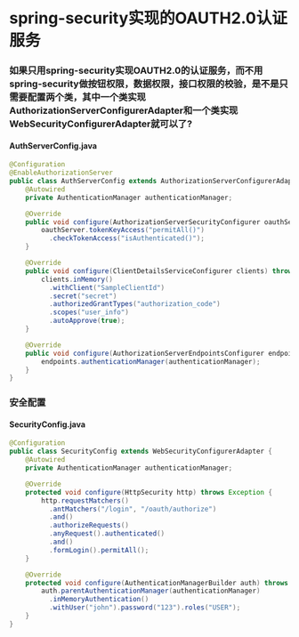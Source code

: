 # spring-security实现的OAUTH2.0认证服务

### 如果只用spring-security实现OAUTH2.0的认证服务，而不用spring-security做按钮权限，数据权限，接口权限的校验，是不是只需要配置两个类，其中一个类实现AuthorizationServerConfigurerAdapter和一个类实现WebSecurityConfigurerAdapter就可以了?

#### AuthServerConfig.java
```java
@Configuration
@EnableAuthorizationServer
public class AuthServerConfig extends AuthorizationServerConfigurerAdapter {
    @Autowired
    private AuthenticationManager authenticationManager;

    @Override
    public void configure(AuthorizationServerSecurityConfigurer oauthServer) throws Exception {
        oauthServer.tokenKeyAccess("permitAll()")
          .checkTokenAccess("isAuthenticated()");
    }

    @Override
    public void configure(ClientDetailsServiceConfigurer clients) throws Exception {
        clients.inMemory()
          .withClient("SampleClientId")
          .secret("secret")
          .authorizedGrantTypes("authorization_code")
          .scopes("user_info")
          .autoApprove(true);
    }

    @Override
    public void configure(AuthorizationServerEndpointsConfigurer endpoints) throws Exception {
        endpoints.authenticationManager(authenticationManager);
    }
}
```

### 安全配置
#### SecurityConfig.java
```java
@Configuration
public class SecurityConfig extends WebSecurityConfigurerAdapter {
    @Autowired
    private AuthenticationManager authenticationManager;

    @Override
    protected void configure(HttpSecurity http) throws Exception {
        http.requestMatchers()
          .antMatchers("/login", "/oauth/authorize")
          .and()
          .authorizeRequests()
          .anyRequest().authenticated()
          .and()
          .formLogin().permitAll();
    }

    @Override
    protected void configure(AuthenticationManagerBuilder auth) throws Exception {
        auth.parentAuthenticationManager(authenticationManager)
          .inMemoryAuthentication()
          .withUser("john").password("123").roles("USER");
    }
}
```